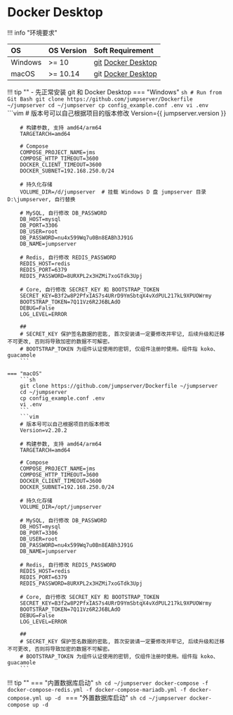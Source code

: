 # Docker Desktop

!!! info "环境要求"

| OS      | OS Version | Soft Requirement                                                                                           |
| :-------| :----------| :--------------------------------------------------------------------------------------------------------- |
| Windows | >= 10      | [git](https://git-scm.com/download/win) [Docker Desktop](https://docs.docker.com/desktop/windows/install/) |
| macOS   | >= 10.14   | git [Docker Desktop](https://docs.docker.com/desktop/mac/install/)                                         |

!!! tip ""
    - 先正常安装 git 和 Docker Desktop
    === "Windows"
        ```sh
        # Run from Git Bash
        git clone https://github.com/jumpserver/Dockerfile ~/jumpserver
        cd ~/jumpserver
        cp config_example.conf .env
        vi .env
        ```
        ```vim
        # 版本号可以自己根据项目的版本修改
        Version={{ jumpserver.version }}

        # 构建参数, 支持 amd64/arm64
        TARGETARCH=amd64

        # Compose
        COMPOSE_PROJECT_NAME=jms
        COMPOSE_HTTP_TIMEOUT=3600
        DOCKER_CLIENT_TIMEOUT=3600
        DOCKER_SUBNET=192.168.250.0/24

        # 持久化存储
        VOLUME_DIR=/d/jumpserver  # 挂载 Windows D 盘 jumpserver 目录 D:\jumpserver, 自行替换

        # MySQL, 自行修改 DB_PASSWORD
        DB_HOST=mysql
        DB_PORT=3306
        DB_USER=root
        DB_PASSWORD=nu4x599Wq7u0Bn8EABh3J91G
        DB_NAME=jumpserver

        # Redis, 自行修改 REDIS_PASSWORD
        REDIS_HOST=redis
        REDIS_PORT=6379
        REDIS_PASSWORD=8URXPL2x3HZMi7xoGTdk3Upj

        # Core, 自行修改 SECRET_KEY 和 BOOTSTRAP_TOKEN
        SECRET_KEY=B3f2w8P2PfxIAS7s4URrD9YmSbtqX4vXdPUL217kL9XPUOWrmy
        BOOTSTRAP_TOKEN=7Q11Vz6R2J6BLAdO
        DEBUG=False
        LOG_LEVEL=ERROR

        ##
        # SECRET_KEY 保护签名数据的密匙, 首次安装请一定要修改并牢记, 后续升级和迁移不可更改, 否则将导致加密的数据不可解密。
        # BOOTSTRAP_TOKEN 为组件认证使用的密钥, 仅组件注册时使用。组件指 koko、guacamole
        ```

    === "macOS"
        ```sh
        git clone https://github.com/jumpserver/Dockerfile ~/jumpserver
        cd ~/jumpserver
        cp config_example.conf .env
        vi .env
        ```
        ```vim
        # 版本号可以自己根据项目的版本修改
        Version=v2.20.2

        # 构建参数, 支持 amd64/arm64
        TARGETARCH=amd64

        # Compose
        COMPOSE_PROJECT_NAME=jms
        COMPOSE_HTTP_TIMEOUT=3600
        DOCKER_CLIENT_TIMEOUT=3600
        DOCKER_SUBNET=192.168.250.0/24

        # 持久化存储
        VOLUME_DIR=/opt/jumpserver

        # MySQL, 自行修改 DB_PASSWORD
        DB_HOST=mysql
        DB_PORT=3306
        DB_USER=root
        DB_PASSWORD=nu4x599Wq7u0Bn8EABh3J91G
        DB_NAME=jumpserver

        # Redis, 自行修改 REDIS_PASSWORD
        REDIS_HOST=redis
        REDIS_PORT=6379
        REDIS_PASSWORD=8URXPL2x3HZMi7xoGTdk3Upj

        # Core, 自行修改 SECRET_KEY 和 BOOTSTRAP_TOKEN
        SECRET_KEY=B3f2w8P2PfxIAS7s4URrD9YmSbtqX4vXdPUL217kL9XPUOWrmy
        BOOTSTRAP_TOKEN=7Q11Vz6R2J6BLAdO
        DEBUG=False
        LOG_LEVEL=ERROR

        ##
        # SECRET_KEY 保护签名数据的密匙, 首次安装请一定要修改并牢记, 后续升级和迁移不可更改, 否则将导致加密的数据不可解密。
        # BOOTSTRAP_TOKEN 为组件认证使用的密钥, 仅组件注册时使用。组件指 koko、guacamole
        ```

!!! tip ""
    === "内置数据库启动"
        ```sh
        cd ~/jumpserver
        docker-compose -f docker-compose-redis.yml -f docker-compose-mariadb.yml -f docker-compose.yml up -d
        ```
    === "外置数据库启动"
        ```sh
        cd ~/jumpserver
        docker-compose up -d
        ```
